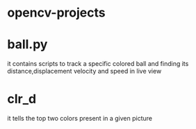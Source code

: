 # opencv-projects
# ball.py

it contains scripts to track a specific colored ball and finding its distance,displacement velocity and speed in live view
# clr_d
 it tells the top two colors present in a given picture 
